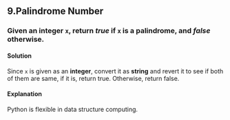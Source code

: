 ## 9.Palindrome Number
### Given an integer  ```x```, return *true* if ```x``` is a **palindrome**, and *false* otherwise.

#### Solution
Since ```x``` is given as an **integer**, convert it as **string** and revert it to see if both of them are same, if it is, return true. Otherwise, return false.

#### Explanation
Python is flexible in data structure computing. 
